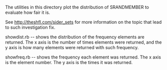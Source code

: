 The utilities in this directory plot the distribution of SRANDMEMBER to
evaluate how fair it is.

See http://theshfl.com/sider_sets for more information on the topic that lead
to such investigation fix.

showdist.rb -- shows the distribution of the frequency elements are returned.
               The x axis is the number of times elements were returned, and
               the y axis is how many elements were returned with such
               frequency.

showfreq.rb -- shows the frequency each element was returned.
               The x axis is the element number.
               The y axis is the times it was returned.
